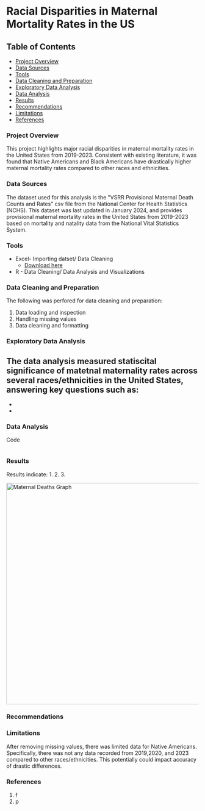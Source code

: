 # Racial Disparities in Maternal Mortality Rates in the US

## Table of Contents

- [Project Overview](#project-overview)
- [Data Sources](#data-sources)
- [Tools](#tools)
- [Data Cleaning and Preparation](#data-cleaning-and-preparation)
- [Exploratory Data Analysis](#exploratory-data-analysis)
- [Data Analysis](#data-analysis)
- [Results](#results)
- [Recommendations](#recommendations)
- [Limitations](#limitations)
- [References](#references)

### Project Overview

This project highlights major racial disparities in maternal mortality rates in the United States from 2019-2023. Consistent with existing literature, it was found that Native Americans and Black Americans have drastically higher maternal mortality rates compared to other races and ethnicities.

### Data Sources

The dataset used for this analysis is the "VSRR Provisional Maternal Death Counts and Rates" csv file from the National Center for Health Statistics (NCHS). This dataset was last updated in January 2024, and provides provisional maternal mortality rates in the United States from 2019-2023 based on mortality and natality data from the National Vital Statistics System. 

### Tools

  - Excel- Importing datset/ Data Cleaning
      - [Download here](https://data.cdc.gov/resource/e2d5-ggg7.csv)
  - R - Data Cleaning/ Data Analysis and Visualizations
    
### Data Cleaning and Preparation

The following was perfored for data cleaning and preparation:
1. Data loading and inspection
2. Handling missing values
3. Data cleaning and formatting


### Exploratory Data Analysis

The data analysis measured statiscital significance of matetnal maternality rates across several races/ethnicities in the United States, answering key questions such as:
- 
-
-
### Data Analysis

Code

```R

```

### Results

Results indicate:
1. 
2.
3. 

<img width="581" alt="Maternal Deaths Graph" src="https://github.com/JJ9218/Maternal-Mortality-Rates/assets/163039134/695423b2-1ebc-445c-9052-a5f87d0258d8">

### Recommendations


### Limitations

After removing missing values, there was limited data for Native Americans. Specifically, there was not any data recorded from 2019,2020, and 2023 compared to other races/ethnicities. This potentially could impact accuracy of drastic differences. 

### References

1. f
2. p


